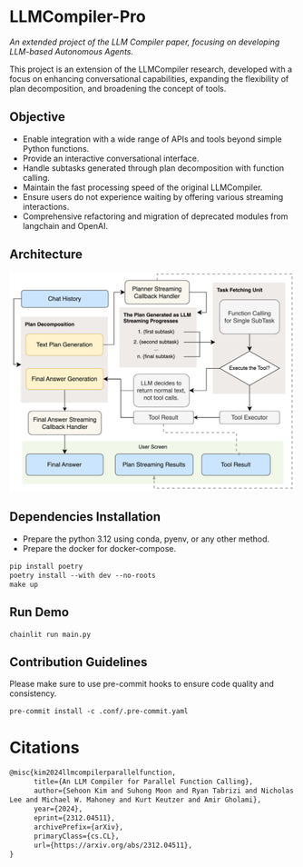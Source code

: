 # LLMCompiler-Pro
_An extended project of the LLM Compiler paper, focusing on developing LLM-based Autonomous Agents._

This project is an extension of the LLMCompiler research, developed with a focus on enhancing conversational capabilities, expanding the flexibility of plan decomposition, and broadening the concept of tools.

## Objective
- Enable integration with a wide range of APIs and tools beyond simple Python functions.
- Provide an interactive conversational interface. 
- Handle subtasks generated through plan decomposition with function calling.
- Maintain the fast processing speed of the original LLMCompiler.
- Ensure users do not experience waiting by offering various streaming interactions.
- Comprehensive refactoring and migration of deprecated modules from langchain and OpenAI.

## Architecture
![](assets/llmcompilerpro.png)

## Dependencies Installation
- Prepare the python 3.12 using conda, pyenv, or any other method.
- Prepare the docker for docker-compose.

```shell
pip install poetry
poetry install --with dev --no-roots
make up
```
## Run Demo
```shell
chainlit run main.py
````

## Contribution Guidelines
Please make sure to use pre-commit hooks to ensure code quality and consistency.
```shell
pre-commit install -c .conf/.pre-commit.yaml
```

# Citations
```
@misc{kim2024llmcompilerparallelfunction,
      title={An LLM Compiler for Parallel Function Calling}, 
      author={Sehoon Kim and Suhong Moon and Ryan Tabrizi and Nicholas Lee and Michael W. Mahoney and Kurt Keutzer and Amir Gholami},
      year={2024},
      eprint={2312.04511},
      archivePrefix={arXiv},
      primaryClass={cs.CL},
      url={https://arxiv.org/abs/2312.04511}, 
}
```
